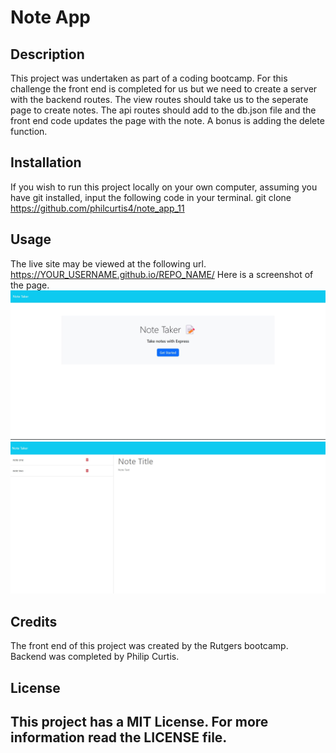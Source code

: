 # Note App
## Description
This project was undertaken as part of a coding bootcamp. For this challenge the front end is completed for us but we need to create a server with the backend routes. The view routes should take us to the seperate page to create notes. The api routes should add to the db.json file and the front end code updates the page with the note. A bonus is adding the delete function.

## Installation
If you wish to run this project locally on your own computer, assuming you have git installed, input the following code in your terminal.
git clone https://github.com/philcurtis4/note_app_11
## Usage
The live site may be viewed at the following url.
https://YOUR_USERNAME.github.io/REPO_NAME/
Here is a screenshot of the page.
![screenshot of landing page](./public/assets/images/screenshotone.jpg)
![screenshot of note creation page](./public/assets/images/screenshottwo.jpg)
    
## Credits
The front end of this project was created by the Rutgers bootcamp. Backend was completed by Philip Curtis.
## License
This project has a MIT License. For more information read the LICENSE file.
---